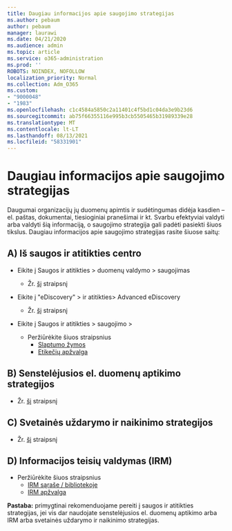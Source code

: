 ```yaml
---
title: Daugiau informacijos apie saugojimo strategijas
ms.author: pebaum
author: pebaum
manager: laurawi
ms.date: 04/21/2020
ms.audience: admin
ms.topic: article
ms.service: o365-administration
ms.prod: ''
ROBOTS: NOINDEX, NOFOLLOW
localization_priority: Normal
ms.collection: Adm_O365
ms.custom:
- "9000048"
- "1983"
ms.openlocfilehash: c1c4584a5850c2a11401c4f5bd1c04da3e9b23d6
ms.sourcegitcommit: ab75f66355116e995b3cb5505465b31989339e28
ms.translationtype: MT
ms.contentlocale: lt-LT
ms.lasthandoff: 08/13/2021
ms.locfileid: "58331901"
---
```

# <a name="more-info-about-retention-policies"></a>Daugiau informacijos apie saugojimo strategijas

Daugumai organizacijų jų duomenų apimtis ir sudėtingumas didėja kasdien – el. paštas, dokumentai, tiesioginiai pranešimai ir kt. Svarbu efektyviai valdyti arba valdyti šią informaciją, o saugojimo strategija gali padėti pasiekti šiuos tikslus. Daugiau informacijos apie saugojimo strategijas rasite šiuose saitų:

## <a name="a-from-security-and-compliance-center"></a>A) Iš saugos ir atitikties centro

- Eikite į Saugos ir atitikties > duomenų valdymo > saugojimas
  - Žr. [šį](https://docs.microsoft.com/microsoft-365/compliance/retention-policies) straipsnį

- Eikite į "eDiscovery" > ir atitikties> Advanced eDiscovery 
  - Žr. [šį](https://docs.microsoft.com/microsoft-365/compliance/ediscovery-cases) straipsnį

- Eikite į Saugos ir atitikties > saugojimo >
  - Peržiūrėkite šiuos straipsnius
    - [Slaptumo žymos](https://docs.microsoft.com/microsoft-365/compliance/sensitivity-labels)
    - [Etikečių apžvalga](https://docs.microsoft.com/microsoft-365/compliance/labels)

## <a name="b-legacy-ediscovery-policies"></a>B) Senstelėjusios el. duomenų aptikimo strategijos

- Žr. [šį](https://support.office.com/article/Set-up-an-eDiscovery-Center-in-SharePoint-Online-A18F8975-AA7F-43B4-A7D6-001D14744D8E) straipsnį

## <a name="c-site-closure-and-deletion-policies"></a>C) Svetainės uždarymo ir naikinimo strategijos

- Žr. [šį](https://support.office.com/article/Use-policies-for-site-closure-and-deletion-A8280D82-27FD-48C5-9ADF-8A5431208BA5) straipsnį  

## <a name="d-information-rights-management-irm"></a>D) Informacijos teisių valdymas (IRM)

- Peržiūrėkite šiuos straipsnius
  - [IRM sąraše / bibliotekoje](https://support.office.com/article/apply-information-rights-management-to-a-list-or-library-3bdb5c4e-94fc-4741-b02f-4e7cc3c54aa1)
  - [IRM apžvalga](https://support.office.com/article/create-and-apply-information-management-policies-eb501fe9-2ef6-4150-945a-65a6451ee9e9)

**Pastaba:** primygtinai rekomenduojame pereiti į saugos ir atitikties strategijas, jei vis dar naudojate senstelėjusios el. duomenų aptikimo arba IRM arba svetainės uždarymo ir naikinimo strategijas.

